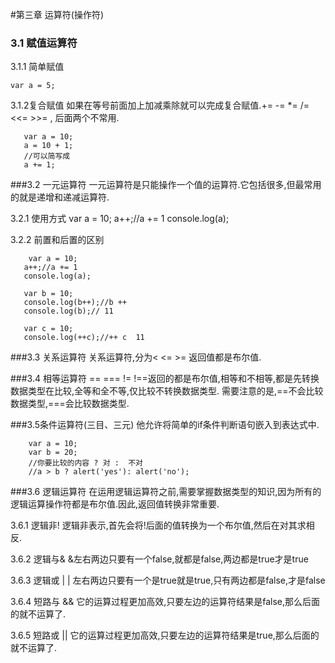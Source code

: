 #第三章 运算符(操作符)
### 3.1 赋值运算符
3.1.1 简单赋值

    var a = 5;

3.1.2复合赋值
如果在等号前面加上加减乘除就可以完成复合赋值.+= -= *= /=  <<=  >>=  , 后面两个不常用.

       var a = 10;
       a = 10 + 1;
       //可以简写成
       a += 1;

###3.2 一元运算符
一元运算符是只能操作一个值的运算符.它包括很多,但最常用的就是递增和递减运算符.

3.2.1 使用方式
       var a = 10;
       a++;//a += 1
       console.log(a);

3.2.2 前置和后置的区别

        var a = 10;
       a++;//a += 1
       console.log(a);

       var b = 10;
       console.log(b++);//b ++ 
       console.log(b);// 11
        
       var c = 10;
       console.log(++c);//++ c  11

###3.3 关系运算符
关系运算符,分为< <= >= 返回值都是布尔值.

###3.4 相等运算符
== === != !==返回的都是布尔值,相等和不相等,都是先转换数据类型在比较,全等和全不等,仅比较不转换数据类型.
需要注意的是,==不会比较数据类型,===会比较数据类型.

###3.5条件运算符(三目、三元)
他允许将简单的if条件判断语句嵌入到表达式中.

        var a = 10;
        var b = 20;
        //你要比较的内容 ? 对 :  不对
        //a > b ? alert('yes'): alert('no');

###3.6  逻辑运算符
在运用逻辑运算符之前,需要掌握数据类型的知识,因为所有的逻辑运算操作符都是布尔值.因此,返回值转换非常重要.

3.6.1 逻辑非!
逻辑非表示,首先会将!后面的值转换为一个布尔值,然后在对其求相反.

3.6.2 逻辑与&
&左右两边只要有一个false,就都是false,两边都是true才是true

3.6.3 逻辑或 |
| 左右两边只要有一个是true就是true,只有两边都是false,才是false

3.6.4 短路与 &&
它的运算过程更加高效,只要左边的运算符结果是false,那么后面的就不运算了.

3.6.5 短路或 ||
它的运算过程更加高效,只要左边的运算符结果是true,那么后面的就不运算了.


